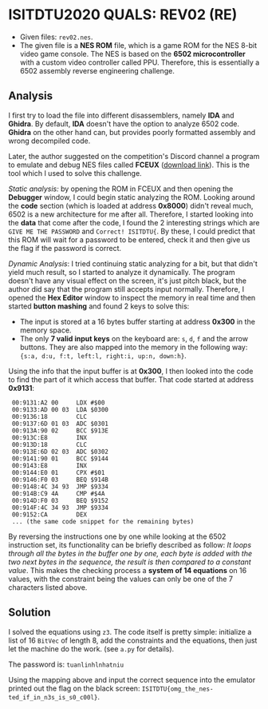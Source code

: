 # ISITDTU2020 QUALS: REV02 (RE)
- Given files: `rev02.nes`.
- The given file is a **NES ROM** file, which is a game ROM for the NES 8-bit video game console. The NES is based on the **6502 microcontroller** with a custom video controller called PPU. Therefore, this is essentially a 6502 assembly reverse engineering challenge.
## Analysis
I first try to load the file into different disassemblers, namely **IDA** and **Ghidra**. By default, **IDA** doesn't have the option to analyze 6502 code. **Ghidra** on the other hand can, but provides poorly formatted assembly and wrong decompiled code.

Later, the author suggested on the competition's Discord channel a program to emulate and debug NES files called **FCEUX** ([download link](http://fceux.com/web/download.html)). This is the tool which I used to solve this challenge.

*Static analysis:* by opening the ROM in FCEUX and  then opening the **Debugger** window, I could begin static analyzing the ROM. Looking around the **code** section (which is loaded at address **0x8000**) didn't reveal much, 6502 is a new architecture for me after all. Therefore, I started looking into the **data** that come after the code, I found the 2 interesting strings which are `GIVE ME THE PASSWORD` and `Correct! ISITDTU{`. By these, I could predict that this ROM will wait for a password to be entered, check it and then give us the flag if the password is correct.

*Dynamic Analysis*: I tried continuing static analyzing for a bit, but that didn't yield much result, so I started to analyze it dynamically. The program doesn't have any visual effect on the screen, it's just pitch black, but the author did say that the program still accepts input normally. Therefore, I opened the **Hex Editor** window to inspect the memory in real time and then started **button mashing** and found 2 keys to solve this:
- The input is stored at a 16 bytes buffer starting at address **0x300** in the memory space.
- The only **7 valid input keys** on the keyboard are: `s`, `d`, `f` and the arrow buttons. They are also mapped into the memory in the following way: `{s:a, d:u, f:t, left:l, right:i, up:n, down:h}`.

Using the info that the input buffer is at **0x300**, I then looked into the code to find the part of it which access that buffer. That code started at address **0x9131**:
```
 00:9131:A2 00     LDX #$00
 00:9133:AD 00 03  LDA $0300
 00:9136:18        CLC
 00:9137:6D 01 03  ADC $0301
 00:913A:90 02     BCC $913E
 00:913C:E8        INX
 00:913D:18        CLC
 00:913E:6D 02 03  ADC $0302
 00:9141:90 01     BCC $9144
 00:9143:E8        INX
 00:9144:E0 01     CPX #$01
 00:9146:F0 03     BEQ $914B
 00:9148:4C 34 93  JMP $9334
 00:914B:C9 4A     CMP #$4A
 00:914D:F0 03     BEQ $9152
 00:914F:4C 34 93  JMP $9334
 00:9152:CA        DEX
 ... (the same code snippet for the remaining bytes)
 ```
By reversing the instructions one by one while looking at the 6502 instruction set, its functionality can be briefly described as follow: *It loops through all the bytes in the buffer one by one, each byte is added with the two next bytes in the sequence, the result is then compared to a constant value*. This makes the checking process a **system of  14 equations** on 16 values, with the constraint being the values can only be one of the 7 characters listed above.
## Solution
I solved the equations using `z3`. The code itself is pretty simple: initialize a list of 16 `BitVec` of length 8, add the constraints and the equations, then just let the machine do the work. (see `a.py` for details).

The password is: `tuanlinhlnhatniu`

Using the mapping above and input the correct sequence into the emulator printed out the flag on the black screen: `ISITDTU{omg_the_nes-ted_if_in_n3s_is_s0_c00l}`.

